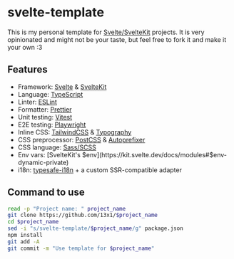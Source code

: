 # svelte-template

This is my personal template for [Svelte/SvelteKit](https://svelte.dev) projects. It is very opinionated and might not be your taste, but feel free to fork it and make it your own :3

## Features

-   Framework: [Svelte](https://svelte.dev) & [SvelteKit](https://kit.svelte.dev)
-   Language: [TypeScript](https://www.typescriptlang.org)
-   Linter: [ESLint](https://eslint.org)
-   Formatter: [Prettier](https://prettier.io)
-   Unit testing: [Vitest](https://vitest.dev)
-   E2E testing: [Playwright](https://playwright.dev)
-   Inline CSS: [TailwindCSS](https://tailwindcss.com) & [Typography](https://tailwindcss.com/docs/typography-plugin)
-   CSS preprocessor: [PostCSS](https://postcss.org) & [Autoprefixer](https://autoprefixer.github.io)
-   CSS language: [Sass/SCSS](https://sass-lang.com)
-   Env vars: [SvelteKit's $env](https://kit.svelte.dev/docs/modules#$env-dynamic-private)
-   i18n: [typesafe-i18n](https://github.com/ivanhofer/typesafe-i18n) + a custom SSR-compatible adapter

## Command to use

```bash
read -p "Project name: " project_name
git clone https://github.com/13x1/$project_name
cd $project_name
sed -i "s/svelte-template/$project_name/g" package.json
npm install
git add -A
git commit -m "Use template for $project_name"
```
